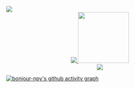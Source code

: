 <a align="center" href="https://bonjour-npy.github.io">
  <img src="https://img.shields.io/badge/Homepage-Peiyang_Ni-blue"
</a>

<div align="center">
  <img src="https://github-readme-stats.vercel.app/api/top-langs/?username=bonjour-npy&hide_title=true&hide_border=true&layout=compact&langs_count=6&text_color=000&icon_color=fff&bg_color=0,52fa5a,4dfcff,c64dff&theme=graywhite" />
  <img height="137px" src="https://github-readme-stats.vercel.app/api?username=bonjour-npy&hide_title=true&hide_border=true&show_icons=trueline_height=21&text_color=000&icon_color=000&bg_color=0,ea6161,ffc64d,fffc4d,52fa5a&theme=graywhite" />
</div>

<div align="center">
  <img src="https://github-readme-streak-stats.herokuapp.com/?user=bonjour-npy" />
</div>

[![bonjour-npy's github activity graph](https://github-readme-activity-graph.vercel.app/graph?username=bonjour-npy&theme=github#pic_center)](https://github.com/bonjour-npy/github-readme-activity-graph)
